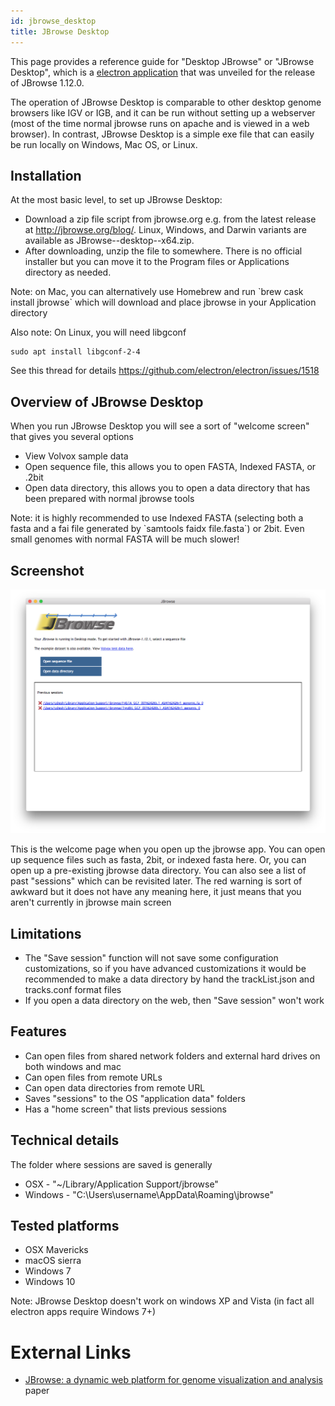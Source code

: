 ```yaml
---
id: jbrowse_desktop
title: JBrowse Desktop
---
```


This page provides a reference guide for "Desktop JBrowse" or "JBrowse
Desktop", which is a [electron application](https://electron.atom.io)
that was unveiled for the release of JBrowse 1.12.0.

The operation of JBrowse Desktop is comparable to other desktop genome
browsers like IGV or IGB, and it can be run without setting up a
webserver (most of the time normal jbrowse runs on apache and is viewed
in a web browser). In contrast, JBrowse Desktop is a simple exe file
that can easily be run locally on Windows, Mac OS, or Linux.

## Installation

At the most basic level, to set up JBrowse Desktop:

  - Download a zip file script from jbrowse.org e.g. from the latest release at
    <http://jbrowse.org/blog/>. Linux, Windows, and Darwin variants are
    available as JBrowse-<version>-desktop-<system>-x64.zip.
  - After downloading, unzip the file to somewhere. There is no official
    installer but you can move it to the Program files or Applications
    directory as needed.

Note: on Mac, you can alternatively use Homebrew and run \`brew cask
install jbrowse\` which will download and place jbrowse in your
Application directory

Also note: On Linux, you will need libgconf

    sudo apt install libgconf-2-4

See this thread for details https://github.com/electron/electron/issues/1518

## Overview of JBrowse Desktop

When you run JBrowse Desktop you will see a sort of "welcome screen"
that gives you several options

  - View Volvox sample data
  - Open sequence file, this allows you to open FASTA, Indexed FASTA, or
    .2bit
  - Open data directory, this allows you to open a data directory that
    has been prepared with normal jbrowse tools

Note: it is highly recommended to use Indexed FASTA (selecting both a
fasta and a fai file generated by \`samtools faidx file.fasta\`) or
2bit. Even small genomes with normal FASTA will be much slower\!

## Screenshot

![800px|center|thumb|JBrowse desktop.](assets/config/Jbrowse_desktop_screenshot.png)

This is the welcome page when you open up the jbrowse app. You can open
up sequence files such as fasta, 2bit, or indexed fasta here. Or, you
can open up a pre-existing jbrowse data directory. You can also see a
list of past "sessions" which can be revisited later. The red warning is
sort of awkward but it does not have any meaning here, it just means
that you aren't currently in jbrowse main screen

## Limitations

  - The "Save session" function will not save some configuration
    customizations, so if you have advanced customizations it would be
    recommended to make a data directory by hand the trackList.json and
    tracks.conf format files
  - If you open a data directory on the web, then "Save session" won't
    work

## Features

  - Can open files from shared network folders and external hard drives
    on both windows and mac
  - Can open files from remote URLs
  - Can open data directories from remote URL
  - Saves "sessions" to the OS "application data" folders
  - Has a "home screen" that lists previous sessions

## Technical details

The folder where sessions are saved is generally

  - OSX - "~/Library/Application Support/jbrowse"
  - Windows - "C:\\Users\\username\\AppData\\Roaming\\jbrowse"

## Tested platforms

  - OSX Mavericks
  - macOS sierra
  - Windows 7
  - Windows 10

Note: JBrowse Desktop doesn't work on windows XP and Vista (in fact all
electron apps require Windows 7+)

# External Links

  - [JBrowse: a dynamic web platform for genome visualization and
    analysis](https://genomebiology.biomedcentral.com/articles/10.1186/s13059-016-0924-1)
    paper
